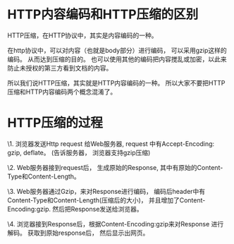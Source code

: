 # HTTP内容编码和HTTP压缩的区别

HTTP压缩，在HTTP协议中，其实是内容编码的一种。

在http协议中，可以对内容（也就是body部分）进行编码， 可以采用gzip这样的编码。 从而达到压缩的目的。 也可以使用其他的编码把内容搅乱或加密，以此来防止未授权的第三方看到文档的内容。

所以我们说HTTP压缩，其实就是HTTP内容编码的一种。 所以大家不要把HTTP压缩和HTTP内容编码两个概念混淆了。

 

# HTTP压缩的过程

\1. 浏览器发送Http request 给Web服务器, request 中有Accept-Encoding: gzip, deflate。 (告诉服务器， 浏览器支持gzip压缩)

\2. Web服务器接到request后， 生成原始的Response, 其中有原始的Content-Type和Content-Length。

\3. Web服务器通过Gzip，来对Response进行编码， 编码后header中有Content-Type和Content-Length(压缩后的大小)， 并且增加了Content-Encoding:gzip. 然后把Response发送给浏览器。

\4. 浏览器接到Response后，根据Content-Encoding:gzip来对Response 进行解码。 获取到原始response后， 然后显示出网页。